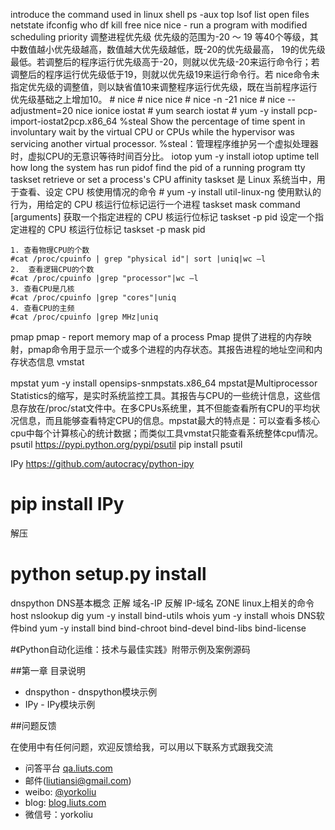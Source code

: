 introduce the command used in linux shell
ps -aux
top
lsof
	list open files
netstate
ifconfig
who
df
kill
free
nice
	nice - run a program with modified scheduling priority
	调整进程优先级
	优先级的范围为-20 ～ 19 等40个等级，其中数值越小优先级越高，数值越大优先级越低，既-20的优先级最高， 19的优先级最低。若调整后的程序运行优先级高于-20，则就以优先级-20来运行命令行；若调整后的程序运行优先级低于19，则就以优先级19来运行命令行。若 nice命令未指定优先级的调整值，则以缺省值10来调整程序运行优先级，既在当前程序运行优先级基础之上增加10。
	# nice
	# nice nice
	# nice -n -21 nice
	# nice --adjustment=20 nice
ionice
iostat
	# yum search iostat
	# yum -y install pcp-import-iostat2pcp.x86_64
	%steal
		Show the percentage of time spent in involuntary wait by the virtual CPU or CPUs while the hypervisor was servicing another virtual processor.
	%steal：管理程序维护另一个虚拟处理器时，虚拟CPU的无意识等待时间百分比。
iotop
	yum -y install iotop
uptime
	tell how long the system has run
pidof
	find the pid of a running program
tty
taskset
	retrieve or set a process's CPU affinity
	taskset 是 Linux 系统当中，用于查看、设定 CPU 核使用情况的命令
	# yum -y install util-linux-ng
	使用默认的行为，用给定的 CPU 核运行位标记运行一个进程
	taskset mask command [arguments]
	获取一个指定进程的 CPU 核运行位标记
	taskset -p pid
	设定一个指定进程的 CPU 核运行位标记
	taskset -p mask pid

	1. 查看物理CPU的个数
	#cat /proc/cpuinfo | grep "physical id"| sort |uniq|wc –l
	2.  查看逻辑CPU的个数
	#cat /proc/cpuinfo |grep "processor"|wc –l
	3. 查看CPU是几核
	#cat /proc/cpuinfo |grep "cores"|uniq
	4. 查看CPU的主频
	#cat /proc/cpuinfo |grep MHz|uniq 
pmap
	pmap - report memory map of a process
	Pmap 提供了进程的内存映射，pmap命令用于显示一个或多个进程的内存状态。其报告进程的地址空间和内存状态信息
vmstat

mpstat
	yum -y install opensips-snmpstats.x86_64
	mpstat是Multiprocessor Statistics的缩写，是实时系统监控工具。其报告与CPU的一些统计信息，这些信息存放在/proc/stat文件中。在多CPUs系统里，其不但能查看所有CPU的平均状况信息，而且能够查看特定CPU的信息。mpstat最大的特点是：可以查看多核心cpu中每个计算核心的统计数据；而类似工具vmstat只能查看系统整体cpu情况。
psutil
https://pypi.python.org/pypi/psutil
pip install psutil

IPy
https://github.com/autocracy/python-ipy
# pip install IPy
解压
# python setup.py install

dnspython
DNS基本概念
	正解 域名-IP
	反解 IP-域名
	ZONE 
linux上相关的命令
host
nslookup
dig
	yum -y install bind-utils
whois
	yum -y install whois
DNS软件bind
	yum -y install bind bind-chroot bind-devel bind-libs bind-license


#《Python自动化运维：技术与最佳实践》附带示例及案例源码

##第一章 目录说明
+ dnspython - dnspython模块示例
+ IPy - IPy模块示例

##问题反馈

在使用中有任何问题，欢迎反馈给我，可以用以下联系方式跟我交流

* 问答平台 [qa.liuts.com](http://qa.liuts.com)
* 邮件(liutiansi@gmail.com)
* weibo: [@yorkoliu](http://weibo.com/u/1775431677)
* blog: [blog.liuts.com](http://blog.liuts.com)
* 微信号：yorkoliu